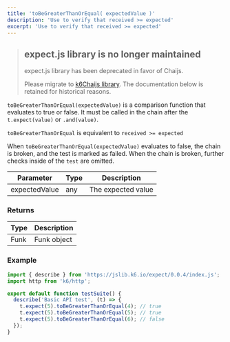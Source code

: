 ```yaml
---
title: 'toBeGreaterThanOrEqual( expectedValue )'
description: 'Use to verify that received >= expected'
excerpt: 'Use to verify that received >= expected'
---
```


<Blockquote mod="warning">

## expect.js library is no longer maintained
expect.js library has been deprecated in favor of Chaijs. 

Please migrate to [k6Chaijs library](/javascript-api/jslib/k6chaijs). The documentation below is retained for historical reasons.

</Blockquote>


`toBeGreaterThanOrEqual(expectedValue)` is a comparison function that evaluates to true or false. It must be called in the chain after the `t.expect(value)` or `.and(value)`. 

`toBeGreaterThanOrEqual` is equivalent to `received >= expected`

When `toBeGreaterThanOrEqual(expectedValue)` evaluates to false, the chain is broken, and the test is marked as failed. When the chain is broken, further checks inside of the `test` are omitted. 


| Parameter      | Type   | Description                                                                          |
| -------------- | ------ | ------------------------------------------------------------------------------------ |
| expectedValue  | any    | The expected value |


### Returns

| Type   | Description                     |
| ------ | ------------------------------- |
| Funk   | Funk object |

### Example

<CodeGroup labels={[]}>

```javascript
import { describe } from 'https://jslib.k6.io/expect/0.0.4/index.js';
import http from 'k6/http';

export default function testSuite() {
  describe('Basic API test', (t) => {
    t.expect(5).toBeGreaterThanOrEqual(4); // true
    t.expect(5).toBeGreaterThanOrEqual(5); // true
    t.expect(5).toBeGreaterThanOrEqual(6); // false
  });
}
```

</CodeGroup>
